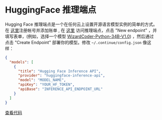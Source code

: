 # HuggingFace 推理端点

Hugging Face 推理端点是一个在任何云上设置开源语言模型实例的简单的方式。在 [这里](https://huggingface.co/settings/billing)注册帐号并添加账单 , 在 [这里](https://ui.endpoints.huggingface.co) 访问推理端点，点击 "New endpoint" ，并填写表单，(例如，选择一个模型 [WizardCoder-Python-34B-V1.0](https://huggingface.co/WizardLM/WizardCoder-Python-34B-V1.0)) ，然后通过点击 "Create Endpoint" 部署你的模型。修改 `~/.continue/config.json` 像这样：

```json title="config.json"
{
  "models": [
    {
      "title": "Hugging Face Inference API",
      "provider": "huggingface-inference-api",
      "model": "MODEL_NAME",
      "apiKey": "YOUR_HF_TOKEN",
      "apiBase": "INFERENCE_API_ENDPOINT_URL"
    }
  ]
}
```

[查看代码](https://github.com/Mindbowser/co-pilot/blob/main/core/llm/llms/HuggingFaceInferenceAPI.ts)

